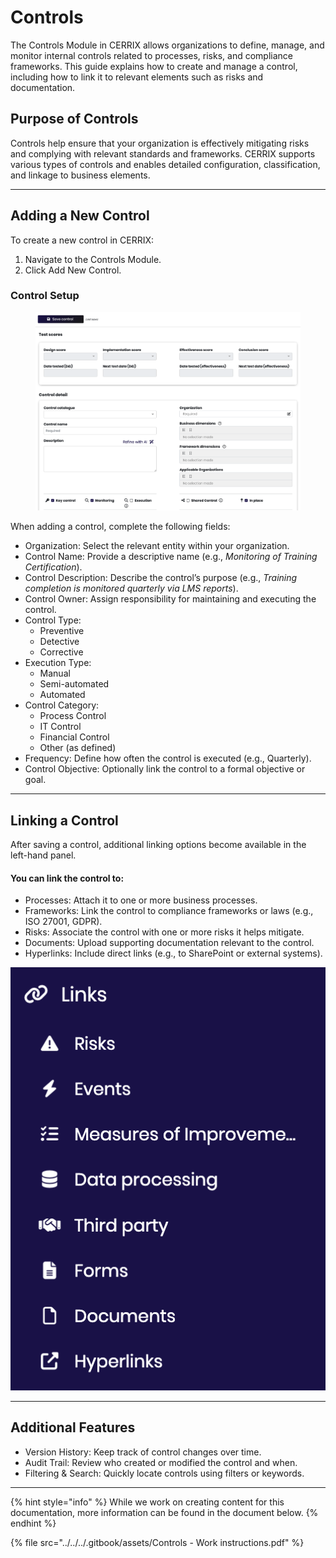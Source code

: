 # Controls

The Controls Module in CERRIX allows organizations to define, manage, and monitor internal controls related to processes, risks, and compliance frameworks. This guide explains how to create and manage a control, including how to link it to relevant elements such as risks and documentation.

## Purpose of Controls

Controls help ensure that your organization is effectively mitigating risks and complying with relevant standards and frameworks. CERRIX supports various types of controls and enables detailed configuration, classification, and linkage to business elements.

***

## Adding a New Control

To create a new control in CERRIX:

1. Navigate to the Controls Module.
2. Click Add New Control.

### Control Setup

<figure><img src="../../../.gitbook/assets/image (1) (1) (1) (1).png" alt=""><figcaption></figcaption></figure>

When adding a control, complete the following fields:

* Organization: Select the relevant entity within your organization.
* Control Name: Provide a descriptive name (e.g., _Monitoring of Training Certification_).
* Control Description: Describe the control’s purpose (e.g., _Training completion is monitored quarterly via LMS reports_).
* Control Owner: Assign responsibility for maintaining and executing the control.
* Control Type:
  * Preventive
  * Detective
  * Corrective
* Execution Type:
  * Manual
  * Semi-automated
  * Automated
* Control Category:
  * Process Control
  * IT Control
  * Financial Control
  * Other (as defined)
* Frequency: Define how often the control is executed (e.g., Quarterly).
* Control Objective: Optionally link the control to a formal objective or goal.

***

## Linking a Control

After saving a control, additional linking options become available in the left-hand panel.

#### You can link the control to:

* Processes: Attach it to one or more business processes.
* Frameworks: Link the control to compliance frameworks or laws (e.g., ISO 27001, GDPR).
* Risks: Associate the control with one or more risks it helps mitigate.
* Documents: Upload supporting documentation relevant to the control.
* Hyperlinks: Include direct links (e.g., to SharePoint or external systems).

![](<../../../.gitbook/assets/image (1) (1) (1) (1) (1).png>)

***

## Additional Features

* Version History: Keep track of control changes over time.
* Audit Trail: Review who created or modified the control and when.
* Filtering & Search: Quickly locate controls using filters or keywords.

***

{% hint style="info" %}
While we work on creating content for this documentation, more information can be found in the document below.
{% endhint %}

{% file src="../../../.gitbook/assets/Controls - Work instructions.pdf" %}
